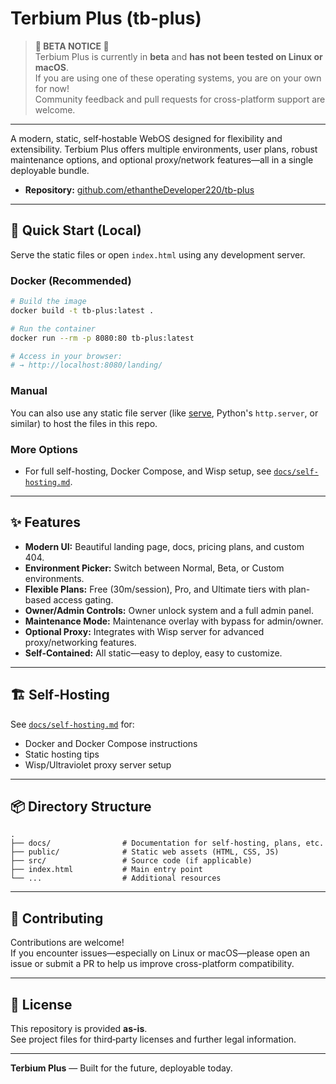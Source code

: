 # Terbium Plus (tb-plus)

> **🚧 BETA NOTICE 🚧**  
> Terbium Plus is currently in **beta** and **has not been tested on Linux or macOS**.  
> If you are using one of these operating systems, you are on your own for now!  
> Community feedback and pull requests for cross-platform support are welcome.

---

A modern, static, self‑hostable WebOS designed for flexibility and extensibility. Terbium Plus offers multiple environments, user plans, robust maintenance options, and optional proxy/network features—all in a single deployable bundle.

- **Repository:** [github.com/ethantheDeveloper220/tb-plus](https://github.com/ethantheDeveloper220/tb-plus)

---

## 🚀 Quick Start (Local)

Serve the static files or open `index.html` using any development server.

### Docker (Recommended)

```bash
# Build the image
docker build -t tb-plus:latest .

# Run the container
docker run --rm -p 8080:80 tb-plus:latest

# Access in your browser:
# → http://localhost:8080/landing/
```

### Manual

You can also use any static file server (like [serve](https://www.npmjs.com/package/serve), Python's `http.server`, or similar) to host the files in this repo.

### More Options

- For full self-hosting, Docker Compose, and Wisp setup, see [`docs/self-hosting.md`](docs/self-hosting.md).

---

## ✨ Features

- **Modern UI:** Beautiful landing page, docs, pricing plans, and custom 404.
- **Environment Picker:** Switch between Normal, Beta, or Custom environments.
- **Flexible Plans:** Free (30m/session), Pro, and Ultimate tiers with plan-based access gating.
- **Owner/Admin Controls:** Owner unlock system and a full admin panel.
- **Maintenance Mode:** Maintenance overlay with bypass for admin/owner.
- **Optional Proxy:** Integrates with Wisp server for advanced proxy/networking features.
- **Self-Contained:** All static—easy to deploy, easy to customize.

---

## 🏗️ Self‑Hosting

See [`docs/self-hosting.md`](docs/self-hosting.md) for:

- Docker and Docker Compose instructions
- Static hosting tips
- Wisp/Ultraviolet proxy server setup

---

## 📦 Directory Structure

```
.
├── docs/                # Documentation for self-hosting, plans, etc.
├── public/              # Static web assets (HTML, CSS, JS)
├── src/                 # Source code (if applicable)
├── index.html           # Main entry point
└── ...                  # Additional resources
```

---

## 🤝 Contributing

Contributions are welcome!  
If you encounter issues—especially on Linux or macOS—please open an issue or submit a PR to help us improve cross-platform compatibility.

---

## 📜 License

This repository is provided **as-is**.  
See project files for third‑party licenses and further legal information.

---

**Terbium Plus** — Built for the future, deployable today.
